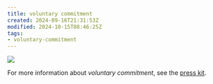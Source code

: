 ```yaml
---
title: voluntary commitment
created: 2024-09-16T21:31:53Z
modified: 2024-10-15T08:46:25Z
tags:
- voluntary-commitment
---
```


<div class="banner">

![](../blog/20230915034939-hero.jpg)

</div>

For more information about _voluntary commitment_, see the [press kit](../press-kits/voluntary-commitment/index.md).

